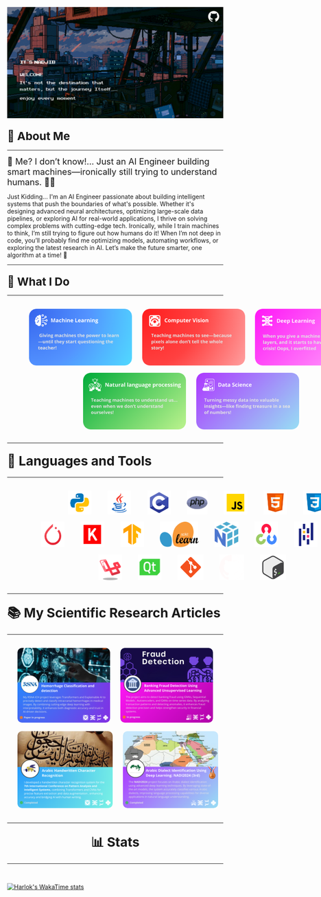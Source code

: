 
<a href="Image1.giff">
  <img src="Src\Image2.gif" alt="Fallout GIF" style="width:auto; height:auto"/>
</a>
<br>




### <div style="text-align:left; font-size: 26px; margin-bottom: 10px;margin-top: 10px;">💫 About Me</div>

---

<div style="text-align:left; font-size: 20px; margin-bottom: 13px;"> 🚀 Me? I don’t know!… Just an AI Engineer building smart machines—ironically still trying to understand humans. 🤖🤯 </div> Just Kidding...
I'm an AI Engineer passionate about building intelligent systems that push the boundaries of what's possible. Whether it's designing advanced neural architectures, optimizing large-scale data pipelines, or exploring AI for real-world applications, I thrive on solving complex problems with cutting-edge tech. Ironically, while I train machines to think, I’m still trying to figure out how humans do it!  When I’m not deep in code, you’ll probably find me optimizing models, automating workflows, or exploring the latest research in AI. Let’s make the future smarter, one algorithm at a time! 🔬

---
### <div style="text-align:left; font-size: 26px; margin-bottom: 10px;margin-top: 10px;">🌟 What I Do</div>

---
<br>
<div align="left" style="display: flex;">&nbsp;&nbsp;&nbsp;&nbsp;&nbsp;&nbsp;&nbsp;&nbsp;&nbsp;&nbsp;&nbsp;&nbsp;&nbsp;
    <img src="Src\ML.png" alt="UOM Logo" width="240" style="border-radius: 10px;"style="margin-right: 40px;">&nbsp;&nbsp;&nbsp;&nbsp;&nbsp;&nbsp;
    <img src="Src\CV.png" alt="HGS Logo" width="240" style="border-radius: 10px;"style="margin-right: 40px;">&nbsp;&nbsp;&nbsp;&nbsp;&nbsp;&nbsp;
    <img src="Src\DL.png" alt="HGS Logo" width="240" style="border-radius: 10px;"style="margin-right: 40px;">&nbsp;&nbsp;&nbsp;
</div>
<br>
<div align="left" style="display: flex;">&nbsp;&nbsp;&nbsp;&nbsp;&nbsp;&nbsp;&nbsp;&nbsp;&nbsp;&nbsp;&nbsp;&nbsp;&nbsp;&nbsp;&nbsp;&nbsp;&nbsp;&nbsp;&nbsp;&nbsp;&nbsp;&nbsp;&nbsp;&nbsp;&nbsp;&nbsp;&nbsp;&nbsp;&nbsp;&nbsp;&nbsp;&nbsp;&nbsp;&nbsp;&nbsp;&nbsp;&nbsp;&nbsp;&nbsp;&nbsp;&nbsp;&nbsp;&nbsp;&nbsp;&nbsp;
    <img src="Src\NLP.png" alt="UOM Logo" width="240" style="border-radius: 10px;"style="margin-right: 40px;">&nbsp;&nbsp;&nbsp;&nbsp;&nbsp;&nbsp;
    <img src="Src\DS.png" alt="HGS Logo" width="240" style="border-radius: 10px;"style="margin-right: 40px;">&nbsp;&nbsp;&nbsp;
</div>
<br>

---

### <div style="text-align:left; font-size: 30px; margin-bottom: 20px;margin-top: 10px;">🧰 Languages and Tools
</div>

---
<br>

<div align="left" style="display: flex;">&nbsp;&nbsp;&nbsp;&nbsp;&nbsp;&nbsp;&nbsp;&nbsp;&nbsp;&nbsp;&nbsp;&nbsp;&nbsp;&nbsp;&nbsp;&nbsp;&nbsp;&nbsp;&nbsp;&nbsp;&nbsp;&nbsp;&nbsp;&nbsp;&nbsp;&nbsp;&nbsp;&nbsp;&nbsp;&nbsp;&nbsp;&nbsp;&nbsp;&nbsp;&nbsp;&nbsp;
  <img alt="Spring" width="55px" style="padding-right:10px;" src="Src\python.svg" />&nbsp;&nbsp;&nbsp;&nbsp;&nbsp;&nbsp;&nbsp;
  <img alt="Java" width="55px" style="padding-right:10px;" src="Src\java.svg"/>&nbsp;&nbsp;&nbsp;&nbsp;&nbsp;&nbsp;&nbsp;
  <img alt="C++" width="55px" style="padding-right:10px;" src="Src\C.svg" />&nbsp;&nbsp;&nbsp;&nbsp;&nbsp;&nbsp;&nbsp;
  <img alt="JavaScript" width="55px" style="padding-right:10px;" src="Src\php.png" />&nbsp;&nbsp;&nbsp;&nbsp;&nbsp;&nbsp;&nbsp;
  <img alt="JavaScript" width="55px" style="padding-right:10px;" src="Src\JavaScript.png" />&nbsp;&nbsp;&nbsp;&nbsp;&nbsp;&nbsp;&nbsp;
  <img alt="HTML" width="55px" style="padding-right:10px;" src="Src\html.svg" />&nbsp;&nbsp;&nbsp;&nbsp;&nbsp;&nbsp;&nbsp;
  <img alt="CSS" width="55px" style="padding-right:10px;" src="Src\css.svg" />&nbsp;&nbsp;&nbsp;&nbsp;&nbsp;&nbsp;&nbsp;
</div>
<br>
<div align="left" style="display: flex;">&nbsp;&nbsp;&nbsp;&nbsp;&nbsp;&nbsp;&nbsp;&nbsp;&nbsp;&nbsp;&nbsp;&nbsp;&nbsp;&nbsp;&nbsp;&nbsp;&nbsp;&nbsp;&nbsp;&nbsp;
  <img alt="Spring" width="55px" style="padding-right:10px;" src="Src\torch.svg" />&nbsp;&nbsp;&nbsp;&nbsp;&nbsp;&nbsp;&nbsp;
  <img alt="Java" width="55px" style="padding-right:10px;" src="Src\keras.svg"/>&nbsp;&nbsp;&nbsp;&nbsp;&nbsp;&nbsp;&nbsp;
  <img alt="C++" width="55px" style="padding-right:10px;" src="Src\tf.svg" />&nbsp;&nbsp;&nbsp;&nbsp;&nbsp;&nbsp;&nbsp;
  <img alt="JavaScript" width="90px" style="padding-right:10px;" src="Src\Scikitlearn.jpg" />&nbsp;&nbsp;&nbsp;&nbsp;&nbsp;&nbsp;&nbsp;
  <img alt="JavaScript" width="55px" style="padding-right:10px;" src="Src\numpy.svg" />&nbsp;&nbsp;&nbsp;&nbsp;&nbsp;&nbsp;&nbsp;
  <img alt="HTML" width="55px" style="padding-right:10px;" src="Src\cv.svg" />&nbsp;&nbsp;&nbsp;&nbsp;&nbsp;&nbsp;&nbsp;
  <img alt="CSS" width="55px" style="padding-right:10px;" src="Src\pandas.svg" />&nbsp;&nbsp;&nbsp;&nbsp;&nbsp;&nbsp;&nbsp;
  <img alt="CSS" width="55px" style="padding-right:10px;" src="Src\seaborn.png" />&nbsp;&nbsp;&nbsp;&nbsp;&nbsp;&nbsp;&nbsp;
</div>
<br>
<div align="left" style="display: flex;">&nbsp;&nbsp;&nbsp;&nbsp;&nbsp;&nbsp;&nbsp;&nbsp;&nbsp;&nbsp;&nbsp;&nbsp;&nbsp;&nbsp;&nbsp;&nbsp;&nbsp;&nbsp;&nbsp;&nbsp;&nbsp;&nbsp;&nbsp;&nbsp;&nbsp;&nbsp;&nbsp;&nbsp;&nbsp;&nbsp;&nbsp;&nbsp;&nbsp;&nbsp;&nbsp;&nbsp;&nbsp;&nbsp;&nbsp;&nbsp;&nbsp;&nbsp;&nbsp;&nbsp;&nbsp;&nbsp;&nbsp;&nbsp;&nbsp;&nbsp;&nbsp;&nbsp;&nbsp;&nbsp;
  <img alt="Spring" width="55px" style="padding-right:10px;" src="Src\laravell.png" />&nbsp;&nbsp;&nbsp;&nbsp;&nbsp;&nbsp;&nbsp;
  <img alt="Java" width="55px" style="padding-right:10px;" src="Src\QT.png"/>&nbsp;&nbsp;&nbsp;&nbsp;&nbsp;&nbsp;&nbsp;
  <img alt="C++" width="60px" style="padding-right:10px;" src="Src\git.svg" />&nbsp;&nbsp;&nbsp;&nbsp;&nbsp;&nbsp;&nbsp;
  <img alt="JavaScript" width="57px" style="padding-right:10px;" src="Src\github.png" />&nbsp;&nbsp;&nbsp;&nbsp;&nbsp;&nbsp;&nbsp;
  <img alt="JavaScript" width="60px" style="padding-right:10px;" src="Src\bash.svg" />&nbsp;&nbsp;&nbsp;&nbsp;&nbsp;&nbsp;&nbsp;
</div>
<br>

---

### <div style="text-align:left; font-size: 30px; margin-bottom: 20px;margin-top: 10px;">📚 My Scientific Research Articles
</div>

---

<br>

<div align="left" style="display: flex;">
    &nbsp;&nbsp;&nbsp;&nbsp;&nbsp;&nbsp;
    <a href="URL1" target="_blank">
        <img src="Src\ICH.png" alt="UOM Logo" width="380" style="border-radius: 10px; margin-right: 40px;">
    </a>&nbsp;&nbsp;&nbsp;&nbsp;&nbsp;&nbsp;
    <a href="URL2" target="_blank">
        <img src="Src\BANK.png" alt="HGS Logo" width="380" style="border-radius: 10px; margin-right: 40px;">
    </a>&nbsp;&nbsp;&nbsp;&nbsp;&nbsp;&nbsp;
</div>
<br>
<div align="left" style="display: flex;">
    &nbsp;&nbsp;&nbsp;&nbsp;&nbsp;&nbsp;
    <a href="https://doi.org/10.48550/arXiv.2503.15023" target="_blank">
        <img src="Src\PAIS.png" alt="UOM Logo" width="380" style="border-radius: 10px; margin-right: 40px;">
    </a>&nbsp;&nbsp;&nbsp;&nbsp;&nbsp;&nbsp;
    <a href="http://doi.org/10.48550/arXiv.2407.13608" target="_blank">
        <img src="Src\NADI.png" alt="HGS Logo" width="380" style="border-radius: 10px; margin-right: 40px;">
    </a>&nbsp;&nbsp;&nbsp;
</div>


<br>

---

### <div style="text-align:center; font-size: 30px; margin-bottom: 20px;margin-top: 10px;">📊 Stats
</div>

---

<br>

[![Harlok's WakaTime stats](https://github-readme-stats.vercel.app/api/wakatime?username=ZNadjib)](https://github.com/anuraghazra/github-readme-stats)

